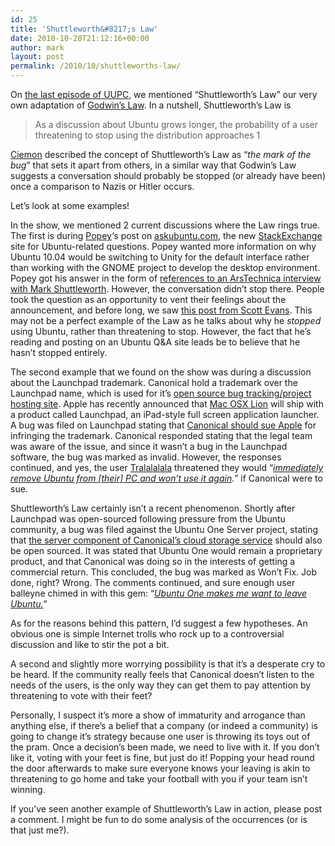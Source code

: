 ```yaml
---
id: 25
title: 'Shuttleworth&#8217;s Law'
date: 2010-10-28T21:12:16+00:00
author: mark
layout: post
permalink: /2010/10/shuttleworths-law/
---
```

On [the last episode of UUPC](http://podcast.ubuntu-uk.org/2010/10/27/s03e19-if-we-only-knew/), we mentioned &#8220;Shuttleworth&#8217;s Law&#8221; our very own adaptation of [Godwin&#8217;s Law](http://en.wikipedia.org/wiki/Godwin%27s_law). In a nutshell, Shuttleworth&#8217;s Law is

> As a discussion about Ubuntu grows longer, the probability of a user threatening to stop using the distribution approaches 1

[Ciemon](http://waitingcloud.org/) described the concept of Shuttleworth&#8217;s Law as &#8220;<cite>the mark of the bug</cite>&#8221; that sets it apart from others, in a similar way that Godwin&#8217;s Law suggests a conversation should probably be stopped (or already have been) once a comparison to Nazis or Hitler occurs.

Let&#8217;s look at some examples!
  
In the show, we mentioned 2 current discussions where the Law rings true. The first is during [Popey](http://popey.com)&#8216;s post on [askubuntu.com](http://askubuntu.com), the new [StackExchange](http://stackexchange.com) site for Ubuntu-related questions. Popey wanted more information on why Ubuntu 10.04 would be switching to Unity for the default interface rather than working with the GNOME project to develop the desktop environment. Popey got his answer in the form of [references to an ArsTechnica interview with Mark Shuttleworth](http://askubuntu.com/questions/9424/why-is-ubuntu-11-04-switching-to-unity/9480#9480). However, the conversation didn&#8217;t stop there. People took the question as an opportunity to vent their feelings about the announcement, and before long, we saw [this post from Scott Evans](http://askubuntu.com/questions/9424/why-is-ubuntu-11-04-switching-to-unity/9459#9459). This may not be a perfect example of the Law as he talks about why he _stopped_ using Ubuntu, rather than threatening to stop. However, the fact that he&#8217;s reading and posting on an Ubuntu Q&A site leads be to believe that he hasn&#8217;t stopped entirely.

The second example that we found on the show was during a discussion about the Launchpad trademark. Canonical hold a trademark over the Launchpad name, which is used for it&#8217;s [open source bug tracking/project hosting site](http://launchpad.net). Apple has recently announced that [Mac OSX Lion](http://www.apple.com/macosx/lion/) will ship with a product called Launchpad, an iPad-style full screen application launcher. A bug was filed on Launchpad stating that [Canonical should sue Apple](https://bugs.launchpad.net/launchpad/+bug/664107) for infringing the trademark. Canonical responded stating that the legal team was aware of the issue, and since it wasn&#8217;t a bug in the Launchpad software, the bug was marked as invalid. However, the responses continued, and yes, the user [Tralalalala](https://bugs.launchpad.net/launchpad/+bug/664107/comments/13) threatened they would &#8220;<cite><a href="https://bugs.launchpad.net/launchpad/+bug/664107/comments/13">immediately remove Ubuntu from [their] PC and won&#8217;t use it again</a>.</cite>&#8221; if Canonical were to sue.

Shuttleworth&#8217;s Law certainly isn&#8217;t a recent phenomenon. Shortly after Launchpad was open-sourced following pressure from the Ubuntu community, a bug was filed against the Ubuntu One Server project, stating that [the server component of Canonical&#8217;s cloud storage service](https://bugs.launchpad.net/ubuntuone-servers/+bug/375272) should also be open sourced. It was stated that Ubuntu One would remain a proprietary product, and that Canonical was doing so in the interests of getting a commercial return. This concluded, the bug was marked as Won&#8217;t Fix. Job done, right? Wrong. The comments continued, and sure enough user balleyne chimed in with this gem: &#8220;<cite><a href="https://bugs.launchpad.net/ubuntuone-servers/+bug/375272/comments/37">Ubuntu One makes me want to leave Ubuntu.</a></cite>&#8221;

As for the reasons behind this pattern, I&#8217;d suggest a few hypotheses. An obvious one is simple Internet trolls who rock up to a controversial discussion and like to stir the pot a bit.
  
A second and slightly more worrying possibility is that it&#8217;s a desperate cry to be heard. If the community really feels that Canonical doesn&#8217;t listen to the needs of the users, is the only way they can get them to pay attention by threatening to vote with their feet?
  
Personally, I suspect it&#8217;s more a show of immaturity and arrogance than anything else, if there&#8217;s a belief that a company (or indeed a community) is going to change it&#8217;s strategy because one user is throwing its toys out of the pram. Once a decision&#8217;s been made, we need to live with it. If you don&#8217;t like it, voting with your feet is fine, but just do it! Popping your head round the door afterwards to make sure everyone knows your leaving is akin to threatening to go home and take your football with you if your team isn&#8217;t winning.

If you&#8217;ve seen another example of Shuttleworth&#8217;s Law in action, please post a comment. I might be fun to do some analysis of the occurrences (or is that just me?).
